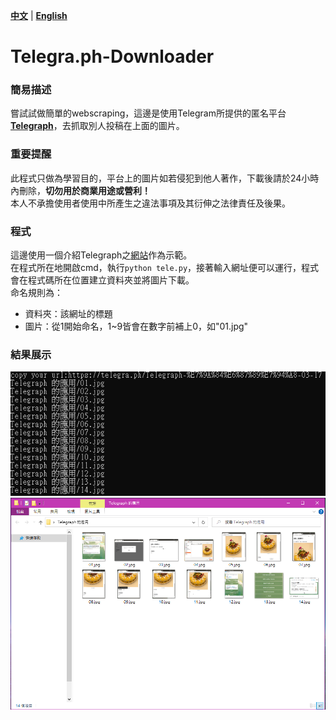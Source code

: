 [**中文**](./README.md) | [**English**](./README_en.md)
# Telegra.ph-Downloader
### 簡易描述
嘗試試做簡單的webscraping，這邊是使用Telegram所提供的匿名平台[**Telegraph**](https://telegra.ph/)，去抓取別人投稿在上面的圖片。  
### 重要提醒
此程式只做為學習目的，平台上的圖片如若侵犯到他人著作，下載後請於24小時內刪除，**切勿用於商業用途或營利！**  
本人不承擔使用者使用中所產生之違法事項及其衍伸之法律責任及後果。  
### 程式
這邊使用一個介紹Telegraph之[網站](https://telegra.ph/Telegraph-%E7%9A%84%E6%87%89%E7%94%A8-03-17)作為示範。  
在程式所在地開啟cmd，執行`python tele.py`，接著輸入網址便可以運行，程式會在程式碼所在位置建立資料夾並將圖片下載。  
命名規則為：  
* 資料夾：該網址的標題
* 圖片：從1開始命名，1~9皆會在數字前補上0，如"01.jpg"
### 結果展示
![](/1.png)
![](/2.png)
